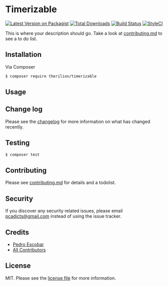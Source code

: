 # Timerizable

[![Latest Version on Packagist][ico-version]][link-packagist]
[![Total Downloads][ico-downloads]][link-downloads]
[![Build Status][ico-travis]][link-travis]
[![StyleCI][ico-styleci]][link-styleci]

This is where your description should go. Take a look at [contributing.md](contributing.md) to see a to do list.

## Installation

Via Composer

``` bash
$ composer require therilion/timerizable
```

## Usage

## Change log

Please see the [changelog](changelog.md) for more information on what has changed recently.

## Testing

``` bash
$ composer test
```

## Contributing

Please see [contributing.md](contributing.md) for details and a todolist.

## Security

If you discover any security related issues, please email pcadicts@gmail.com instead of using the issue tracker.

## Credits

- [Pedro Escobar][link-author]
- [All Contributors][link-contributors]

## License

MIT. Please see the [license file](license.md) for more information.

[ico-version]: https://img.shields.io/packagist/v/therilion/timerizable.svg?style=flat-square
[ico-downloads]: https://img.shields.io/packagist/dt/therilion/timerizable.svg?style=flat-square
[ico-travis]: https://img.shields.io/travis/therilion/timerizable/master.svg?style=flat-square
[ico-styleci]: https://styleci.io/repos/12345678/shield

[link-packagist]: https://packagist.org/packages/therilion/timerizable
[link-downloads]: https://packagist.org/packages/therilion/timerizable
[link-travis]: https://travis-ci.org/therilion/timerizable
[link-styleci]: https://styleci.io/repos/12345678
[link-author]: https://github.com/therilion
[link-contributors]: ../../contributors]